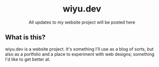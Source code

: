<div align="center">
<h1>wiyu.dev</h1>
<p>All updates to my website project will be posted here</p>
</div>

## What is this?

wiyu.dev is a website project. It's something I'll use as a blog of sorts, but also as a portfolio and a place to experiment with web designs; something I'd like to get better at.
